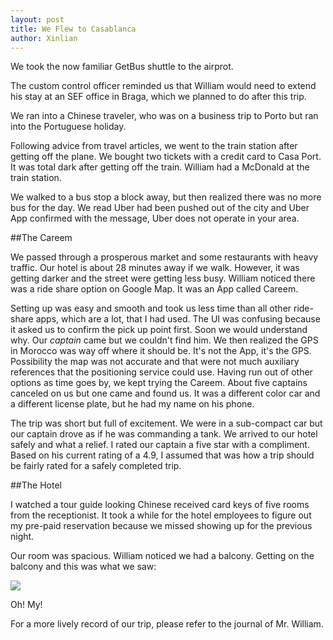 ```yaml
---
layout: post
title: We Flew to Casablanca
author: Xinlian
---
```


We took the now familiar GetBus shuttle to the airprot.  

The custom control officer reminded us that William would need to extend his stay at an SEF office in Braga, which we planned to do after this trip.

We ran into a Chinese traveler, who was on a business trip to Porto but ran into the Portuguese holiday.   

Following advice from travel articles, we went to the train station after getting off the plane.  We bought two tickets with a credit card to Casa Port.  It was total dark after getting off the train.  William had a McDonald at the train station.  

We walked to a bus stop a block away, but then realized there was no more bus for the day.  We read Uber had been pushed out of the city and Uber App confirmed with the message, Uber does not operate in your area.

##The Careem

We passed through a prosperous market and some restaurants with heavy traffic.  Our hotel is about 28 minutes away if we walk.  However, it was getting darker and the street were getting less busy.  William noticed there was a ride share option on Google Map.  It was an App called Careem.  

Setting up was easy and smooth and took us less time than all other ride-share apps, which are a lot, that I had used.  The UI was confusing because it asked us to confirm the pick up point first.  Soon we would understand why.  Our _captain_ came but we couldn't find him.  We then realized the GPS in Morocco was way off where it should be.  It's not the App, it's the GPS.  Possibility the map was not accurate and that were not much auxiliary references that the positioning service could use.  Having run out of other options as time goes by, we kept trying the Careem.  About five captains canceled on us but one came and found us.  It was a different color car and a different license plate, but he had my name on his phone.  

The trip was short but full of excitement.  We were in a sub-compact car but our captain drove as if he was commanding a tank.  We arrived to our hotel safely and what a relief.  I rated our captain a five star with a compliment.  Based on his current rating of a 4.9, I assumed that was how a trip should be fairly rated for a safely completed trip.

##The Hotel

I watched a tour guide looking Chinese received card keys of five rooms from the receptionist.  It took a while for the hotel employees to figure out my pre-paid reservation because we missed showing up for the previous night.  

Our room was spacious.  William noticed we had a balcony.  Getting on the balcony and this was what we saw:

![](https://live.staticflickr.com/65535/48992537418_1fd61aceb1_z.jpg)

Oh! My!

For a more lively record of our trip, please refer to the journal of Mr. William.
